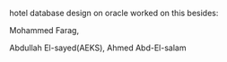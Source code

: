 hotel database design on oracle
worked on this besides:

Mohammed Farag,

Abdullah El-sayed(AEKS), Ahmed Abd-El-salam
